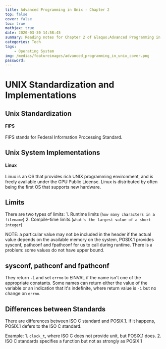 ```yaml
---
title: Advanced Programming in Unix - Chapter 2
top: false
cover: false
toc: true
mathjax: true
date: 2020-03-30 14:58:45
summary: Reading notes for Chapter 2 of &laquo;Advanced Programming in Unix&raquo;
categories: Tech
tags:
    - Operating System
img: /medias/featureimages/advanced_programming_in_unix_cover.png
password:
---
```


# UNIX Standardization and Implementations





## Unix Standardization

#### FIPS

FIPS stands for Federal Information Processing Standard.

## Unix System Implementations

#### Linux

Linux is an OS that provides rich UNIX programming environment, and is freely available under the GPU Public License. 
Linux is distributed by often being the first OS that supports new hardware.

## Limits

There are two types of limits: 
	1. Runtime limits (`how many characters in a filename`)
	2. Compile-time limits (`what's the largest value of a short integer`)


NOTE: a particular value may not be included in the header if the actual value depends on the available memory on the system, POSIX.1 provides sysconf, pathconf and fpathconf for us to call during runtime. There is a problem: some values do not have upper bound.

## sysconf, pathconf and fpathconf

They return `-1` and set `errno` to EINVAL if the name isn't one of the appropriate constants. 
Some names can return either the value of the variable or an indication that it's indefinite, where return value is `-1` but no change on `errno`.


## Differences between Standards

There are differences between ISO C standard and POSIX.1. If it happens, POSIX.1 defers to the ISO C standard. 

Example: 
	1. `clock_t`, where ISO C does not provide unit, but POSIX.1 does.
    2. ISO C standards specifies a function but not as strongly as POSIX.1